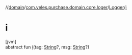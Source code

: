 //[domain](../../../index.md)/[com.veles.purchase.domain.core.loger](../index.md)/[Logger](index.md)/[i](i.md)

# i

[jvm]\
abstract fun [i](i.md)(tag: [String](https://kotlinlang.org/api/latest/jvm/stdlib/kotlin/-string/index.html)?, msg: [String](https://kotlinlang.org/api/latest/jvm/stdlib/kotlin/-string/index.html)?)
